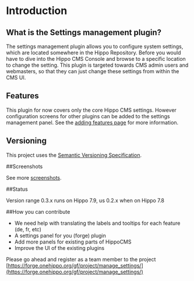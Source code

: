 <!--
  Copyright 2013 Hippo B.V. (http://www.onehippo.com)

  Licensed under the Apache License, Version 2.0 (the "License");
  you may not use this file except in compliance with the License.
  You may obtain a copy of the License at

   http://www.apache.org/licenses/LICENSE-2.0

  Unless required by applicable law or agreed to in writing, software
  distributed under the License is distributed on an "AS IS" BASIS,
  WITHOUT WARRANTIES OR CONDITIONS OF ANY KIND, either express or implied.
  See the License for the specific language governing permissions and
  limitations under the License.
  -->
# Introduction

## What is the Settings management plugin?

The settings management plugin allows you to configure system settings, which are located somewhere in the Hippo Repository.
Before you would have to dive into the Hippo CMS Console and browse to a specific location to change the setting.
This plugin is targeted towards CMS admin users and webmasters, so that they can just change these settings from within the CMS UI.

## Features

This plugin for now covers only the core Hippo CMS settings. However configuration screens for other plugins can be added
to the settings management panel. See the [adding features page](adding-features.html) for more information.

## Versioning

This project uses the [Semantic Versioning Specification](http://semver.org/).

##Screenshots

See more [screenshots](screenshots.html).

##Status

Version range 0.3.x runs on Hippo 7.9, us 0.2.x when on Hippo 7.8

##How you can contribute

- We need help with translating the labels and tooltips for each feature (de, fr, etc)
- A settings panel for you (forge) plugin
- Add more panels for existing parts of HippoCMS
- Improve the UI of the existing plugins

Please go ahead and register as a team member to the project [https://forge.onehippo.org/gf/project/manage_settings/](https://forge.onehippo.org/gf/project/manage_settings/)
